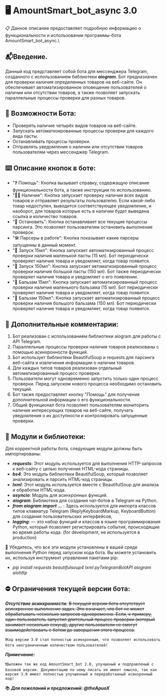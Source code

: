 # 🖥 AmountSmart_bot_async 3.0
📋 Данное описание предоставляет подробную информацию о функциональности и использовании программы-бота AmountSmart_bot_async.\


## 📬Введение.

Данный код представляет собой бота для мессенджера Telegram, созданного с использованием библиотеки ***aiogram***. Бот предназначен для проверки наличия определенных товаров на веб-сайте. Он обеспечивает автоматизированное оповещение пользователей о наличии или отсутствии товаров, а также позволяет запускать параллельные процессы проверки для разных товаров.


## 🎲 Возможности Бота:

* Проверять наличие четырёх видов товаров на веб-сайте.
* Запускать автоматизированные процессы проверки для каждого вида пасты.
* Останавливать процессы проверки.
* Отправлять уведомления о наличии или отсутствии товаров пользователям через мессенджер Telegram.

## ⌨️ Описание кнопок в боте:
* "❓ Помощь": Кнопка вызывает справку, содержащую описание функциональности бота, а также инструкции по использованию.
*  "🕵️‍♂️ Наличие": Кнопка запускает проверку наличия всех видов товаров и отправляет результаты пользователю. Если какой-либо товар недоступен, выводится соответствующее уведомление, и наоборот, для товаров которые есть в наличии будет выведена ссылка и количество товаров.
* "📛 Остановить": Кнопка останавливает все текущие процессы парсинга. Это позволяет пользователям остановить выполнение проверок.
* "🛠️ Парсеры в работе": Кнопка показывает какие парсеры запущенны в данный момент.
* "🤏 Запуск 15мл": Кнопка запускает автоматизированный процесс проверки наличия маленькой пасты (15 мл). Бот периодически проверяет наличие товара и уведомляет, когда товар появится.
* "💪 Запуск 150мл": Кнопка запускает автоматизированный процесс проверки наличия большой пасты (150 мл). Бот также периодически проверяет наличие товара и уведомляет о его появлении.
* "🍼 Бальзам 15мл": Кнопка запускает автоматизированный процесс проверки наличия маленького бальзама (15 мл). Бот периодически проверяет наличие товара и уведомляет, когда товар появится.
* "🍷 Бальзам 150мл": Кнопка запускает автоматизированный процесс проверки наличия большого бальзама (150 мл). Бот периодически проверяет наличие товара и уведомляет, когда товар появится.

## 📲 Дополнительные комментарии:

1. Бот реализован с использованием библиотеки aiogram для работы с API Telegram.
1. Параллельные процессы проверки наличия товаров реализованы с помощью асинхронности функций.
1. Бот использует библиотеки BeautifulSoup и requests для парсинга веб-сайта и извлечения информации о наличии товаров.
1. Для каждых типов товаров реализован отдельный автоматизированный процесс проверки.
1. Пользователи могут одновременно запустить только один процесс проверки. Перед запуском нового процесса необходимо остановить текущий.
1. Бот также предоставляет кнопку "Помощь" для получения дополнительной информации о его функциональности.
1. Общий функционал бота позволяет пользователям мониторить наличие интересующих товаров на веб-сайте, получать уведомления о их доступности и контролировать запущенные проверки.

## 📜 Модули и библиотеки:
Для корректной работы бота, следующие модули должны быть импортированы:
* ***requests***: Этот модуль используется для выполнения HTTP-запросов к веб-сайту с целью получения HTML-кода страницы.
* ***bs4***: Это модуль библиотеки BeautifulSoup, который позволяет анализировать и парсить HTML-код страницы.
* ***lxml***: Этот модуль используется вместе с BeautifulSoup для анализа и обработки HTML-кода.
* ***asyncio***: Модуль для асинхронных функций.
* ***aiogram***: Библиотека для создания чат-ботов в Telegram на Python.
* ***from aiogram import ...*** : Здесь используется для импорта классов типов клавиатур Telegram (ReplyKeyboardMarkup, KeyboardButton) для создания пользовательских интерфейсов, 
* ***logging***:  — это набор функций и классов в языке программирования Python, который позволяет регистрировать события, происходящие во время работы кода. (for development, не используется в production)

📌 Убедитесь, что все эти модули установлены в вашей среде выполнения Python перед запуском кода бота. Вы можете установить их, используя инструмент управления пакетами pip:
* _pip install requests beautifulsoup4 lxml pyTelegramBotAPI aiogram aiohttp_

## ⛔️ Ограничения текущей версии бота:

***Отсутствие асинхронности:*** ~~В текущей версии бота отсутствует асинхронное выполнение задач. Это означает, что бот не может обрабатывать несколько запросов одновременно. Если, к примеру, один пользователь запустил длительный процесс проверки (который занимает несколько секунд), другие пользователи не смогут взаимодействовать с ботом до завершения этого процесса.~~
    
    ❗Код версии 3.0 стал полностью асинхронным, что позволяет использовать бота неограниченным количеством пользователей!

***Примечание:***

    ❗Выложен так же код AmountSmart_bot 2.0, улучшеный и подправленый с базовой версии. Документацию по нему писать не имеет смысла, так как версия 3.0 имеет полностью улучшенный и переработанный асинхронный код!

📚 ***Для пожеланий и предложений: @theApuoX***
